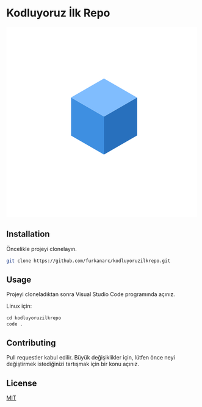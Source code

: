 # Kodluyoruz İlk Repo

![Gorsel](https://github.com//furkanarc/kodluyoruzilkrepo/blob/main/Gorsel.png)

## Installation

Öncelikle projeyi clonelayın. 

```bash
git clone https://github.com/furkanarc/kodluyoruzilkrepo.git
```

## Usage

Projeyi cloneladıktan sonra Visual Studio Code programında açınız.

Linux için:
```linux
cd kodluyoruzilkrepo
code .
```

## Contributing
Pull requestler kabul edilir. Büyük değişiklikler için, lütfen önce neyi değiştirmek istediğinizi tartışmak için bir konu açınız.

## License
[MIT](https://choosealicense.com/licenses/mit/)
